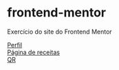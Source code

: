 # frontend-mentor
 Exercício do site do Frontend Mentor


<a href="https://brenor4mos.github.io/frontend-mentor/perfil/">Perfil</a> <br>
<a href="https://brenor4mos.github.io/frontend-mentor/pagina-de-receitas/">Página de receitas</a> <br>
<a href="https://brenor4mos.github.io/frontend-mentor/qrcode/">QR</a>

